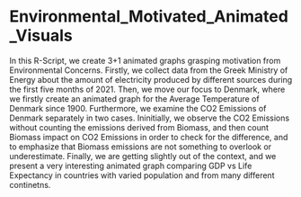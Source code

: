 # Environmental_Motivated_Animated_Visuals
In this R-Script, we create 3+1 animated graphs grasping motivation from Environmental Concerns.
Firstly, we collect data from the Greek Ministry of Energy about the amount of electricity produced by different sources during the first five months of 2021.
Then, we move our focus to Denmark, where we firstly create an animated graph for the Average Temperature of Denmark since 1900. Furthermore, we examine
the CO2 Emissions of Denmark separately in two cases. Ininitially, we observe the CO2 Emissions without counting the emissions derived from Biomass, and then 
count Biomass impact on CO2 Emissions in order to check for the difference, and to emphasize that Biomass emissions are not something to overlook or
underestimate. Finally, we are getting slightly out of the context, and we present a very interesting animated graph comparing GDP vs Life Expectancy in countries
with varied population and from many different continetns.
